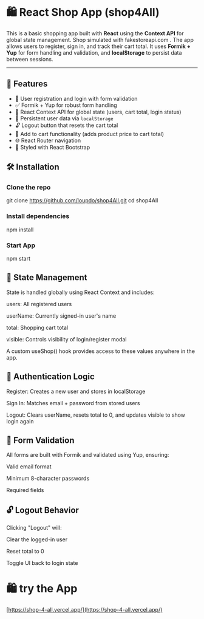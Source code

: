 # 🛍️ React Shop App (shop4All)

This is a basic shopping app built with **React** using the **Context API** for global state management.
Shop simulated with fakestoreapi.com .
The app allows users to register, sign in, and track their cart total.
It uses **Formik + Yup** for form handling and validation, and **localStorage** to persist data between sessions.

---

## 🚀 Features

- 🔐 User registration and login with form validation
- ✅ Formik + Yup for robust form handling
- 🧠 React Context API for global state (users, cart total, login status)
- 💾 Persistent user data via `localStorage`
- 🔓 Logout button that resets the cart total
- 🛒 Add to cart functionality (adds product price to cart total)
- 🌐 React Router navigation
- 💅 Styled with React Bootstrap


## 🛠️ Installation

### Clone the repo
git clone https://github.com/loupdo/shop4All.git
cd shop4All

### Install dependencies
npm install

### Start App
npm start

## 🧠 State Management

State is handled globally using React Context and includes:

users: All registered users

userName: Currently signed-in user's name
 
total: Shopping cart total

visible: Controls visibility of login/register modal

A custom useShop() hook provides access to these values anywhere in the app.


## 🔐 Authentication Logic

Register: Creates a new user and stores in localStorage

Sign In: Matches email + password from stored users

Logout: Clears userName, resets total to 0, and updates visible to show login again

## 🧰 Form Validation

All forms are built with Formik and validated using Yup, ensuring:

Valid email format

Minimum 8-character passwords

Required fields

## 🔓 Logout Behavior

Clicking "Logout" will:

Clear the logged-in user

Reset total to 0

Toggle UI back to login state


# 🛍️ try the App

[https://shop-4-all.vercel.app/](https://shop-4-all.vercel.app/)



